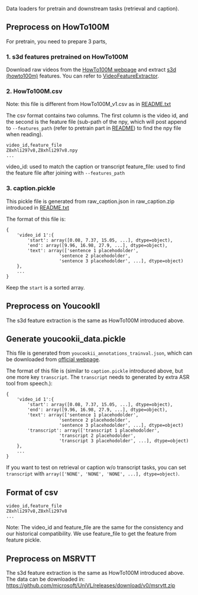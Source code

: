 Data loaders for pretrain and downstream tasks (retrieval and caption). 

## Preprocess on HowTo100M

For pretrain, you need to prepare 3 parts,

### 1. s3d features pretrained on HowTo100M

Download raw videos from the [HowTo100M webpage]([https://www.di.ens.fr/willow/research/howto100m/](https://www.di.ens.fr/willow/research/howto100m/)) and extract [s3d (howto100m)](https://github.com/antoine77340/S3D_HowTo100M) features. You can refer to [VideoFeatureExtractor](https://github.com/ArrowLuo/VideoFeatureExtractor).

### 2. HowTo100M.csv
Note: this file is different from HowTo100M_v1.csv as in [README.txt](https://www.rocq.inria.fr/cluster-willow/amiech/howto100m/README.txt)

The csv format contains two columns. The first column is the video id, and the second is the feature file (sub-path of the npy, which will post append to `--features_path` (refer to pretrain part in [README](../README.md)) to find the npy file when reading).

```
video_id,feature_file
Z8xhli297v8,Z8xhli297v8.npy
...
```
video_id: used to match the caption or transcript
feature_file: used to find the feature file after joining with `--features_path`

### 3. caption.pickle
This pickle file is generated from raw_caption.json in raw_caption.zip introduced in [README.txt](https://www.rocq.inria.fr/cluster-willow/amiech/howto100m/README.txt)

The format of this file is:
```
{
    'video_id 1':{
        'start': array([0.08, 7.37, 15.05, ...], dtype=object),
        'end': array([9.96, 16.98, 27.9, ...], dtype=object),
        'text': array(['sentence 1 placehodolder',
                    'sentence 2 placehodolder',
                    'sentence 3 placehodolder', ...], dtype=object)
    },
    ...
}
```
Keep the `start` is a sorted array.


## Preprocess on YoucookII
The s3d feature extraction is the same as HowTo100M introduced above.

## Generate youcookii_data.pickle
This file is generated from `youcookii_annotations_trainval.json`, which can be downloaded from [official webpage](http://youcook2.eecs.umich.edu/download).

The format of this file is (similar to `caption.pickle` introduced above, but one more key `transcript`. The `transcript` needs to generated by extra ASR tool from speech.):
```
{
    'video_id 1':{
        'start': array([0.08, 7.37, 15.05, ...], dtype=object),
        'end': array([9.96, 16.98, 27.9, ...], dtype=object),
        'text': array(['sentence 1 placehodolder',
                    'sentence 2 placehodolder',
                    'sentence 3 placehodolder', ...], dtype=object)
        'transcript': array(['transcript 1 placehodolder',
                    'transcript 2 placehodolder',
                    'transcript 3 placehodolder', ...], dtype=object)
    },
    ...
}
```
If you want to test on retrieval or caption w/o transcript tasks, you can set `transcript` with `array(['NONE', 'NONE', 'NONE', ...], dtype=object)`.

## Format of csv
```
video_id,feature_file
Z8xhli297v8,Z8xhli297v8
...
```
Note: The video_id and feature_file are the same for the consistency and our historical compatibility. We use feature_file to get the feature from feature pickle.

## Preprocess on MSRVTT
The s3d feature extraction is the same as HowTo100M introduced above.
The data can be downloaded in: https://github.com/microsoft/UniVL/releases/download/v0/msrvtt.zip
